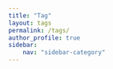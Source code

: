 ```yaml
---
title: "Tag"
layout: tags
permalink: /tags/
author_profile: true
sidebar:
    nav: "sidebar-category"
---
```


